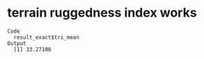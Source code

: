 # terrain ruggedness index works

    Code
      result_exact$tri_mean
    Output
      [1] 33.27108

